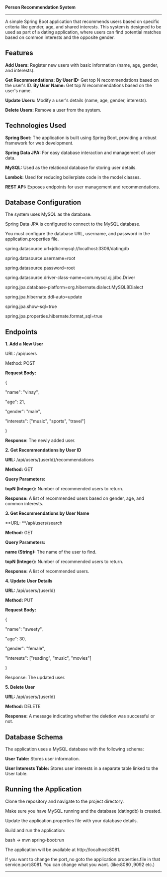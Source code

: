 **Person Recommendation System**

----
A simple Spring Boot application that recommends users based on specific criteria like gender, age, and shared interests. This system is designed to be used as part of a dating application, where users can find potential matches based on common interests and the opposite gender.

**Features**
---------
**Add Users:** Register new users with basic information (name, age, gender, and interests).

**Get Recommendations:**
**By User ID:** Get top N recommendations based on the user's ID.
**By User Name:** Get top N recommendations based on the user's name.

**Update Users:** Modify a user's details (name, age, gender, interests).

**Delete Users:** Remove a user from the system.

**Technologies Used**
-----------

**Spring Boot:** The application is built using Spring Boot, providing a robust framework for web development.

**Spring Data JPA:** For easy database interaction and management of user data.

**MySQL:** Used as the relational database for storing user details.

**Lombok:** Used for reducing boilerplate code in the model classes.

**REST API:** Exposes endpoints for user management and recommendations.

**Database Configuration**
--------------
        
The system uses MySQL as the database.

Spring Data JPA is configured to connect to the MySQL database.

You must configure the database URL, username, and password in the application.properties file.

   spring.datasource.url=jdbc:mysql://localhost:3306/datingdb

   spring.datasource.username=root

   spring.datasource.password=root

   spring.datasource.driver-class-name=com.mysql.cj.jdbc.Driver


   spring.jpa.database-platform=org.hibernate.dialect.MySQL8Dialect

   spring.jpa.hibernate.ddl-auto=update

   spring.jpa.show-sql=true

   spring.jpa.properties.hibernate.format_sql=true

  **Endpoints**
  ---------------
**1. Add a New User**
   
URL: /api/users

Method: POST

**Request Body:**

{

  "name": "vinay",
  
  "age": 21,
  
  "gender": "male",
  
  "interests": ["music", "sports", "travel"]
  
}

**Response**: The newly added user.

**2. Get Recommendations by User ID**

**URL:** /api/users/{userId}/recommendations

**Method:** GET

**Query Parameters:**

**topN (Integer):** Number of recommended users to return.

**Response:** A list of recommended users based on gender, age, and common interests.

**3. Get Recommendations by User Name**
   
**URL: **/api/users/search

**Method:** GET

**Query Parameters:**

**name (String):** The name of the user to find.

**topN (Integer):** Number of recommended users to return.

**Response:** A list of recommended users.

**4. Update User Details**

**URL:** /api/users/{userId}

**Method:** PUT

**Request Body:**

{

  "name": "sweety",
  
  "age": 30,
  
  "gender": "female",
  
  "interests": ["reading", "music", "movies"]
  
}

Response: The updated user.

**5. Delete User**

**URL:** /api/users/{userId}

**Method:** DELETE

**Response:** A message indicating whether the deletion was successful or not.

  **Database Schema**
  ------------------
  
The application uses a MySQL database with the following schema:

**User Table:** Stores user information.

**User Interests Table:** Stores user interests in a separate table linked to the User table.

**Running the Application**
-----------
Clone the repository and navigate to the project directory.

Make sure you have MySQL running and the database (datingdb) is created.

Update the application.properties file with your database details.

Build and run the application:

bash -> mvn spring-boot:run

The application will be available at http://localhost:8081.

If you want to change the port_no goto the application.properties.file in that service.port:8081. You can change what you want. (like:8080 ,9092 etc.)

--------------------------------------------------
